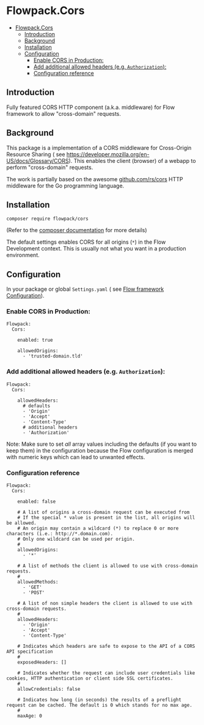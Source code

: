 # Flowpack.Cors

<!-- TOC -->
* [Flowpack.Cors](#flowpackcors)
  * [Introduction](#introduction)
  * [Background](#background)
  * [Installation](#installation)
  * [Configuration](#configuration)
    * [Enable CORS in Production:](#enable-cors-in-production)
    * [Add additional allowed headers (e.g. `Authorization`):](#add-additional-allowed-headers-eg-authorization)
    * [Configuration reference](#configuration-reference)
<!-- TOC -->

## Introduction

Fully featured CORS HTTP component (a.k.a. middleware) for Flow framework to allow "cross-domain" requests.

## Background

This package is a implementation of a CORS middleware for Cross-Origin Resource Sharing (
see https://developer.mozilla.org/en-US/docs/Glossary/CORS).
This enables the client (browser) of a webapp to perform "cross-domain" requests.

The work is partially based on the awesome [github.com/rs/cors](https://github.com/rs/cors) HTTP middleware for the Go
programming language.

## Installation

```
composer require flowpack/cors
```

(Refer to the [composer documentation](https://getcomposer.org/doc/) for more details)

The default settings enables CORS for all origins (`*`) in the Flow Development context. This is usually not what you
want in a production environment.

## Configuration

In your package or global `Settings.yaml` (
see [Flow framework Configuration](http://flowframework.readthedocs.io/en/stable/TheDefinitiveGuide/PartIII/Configuration.html)).

### Enable CORS in Production:

```
Flowpack:
  Cors:

    enabled: true
    
    allowedOrigins:
      - 'trusted-domain.tld'
```

### Add additional allowed headers (e.g. `Authorization`):

```
Flowpack:
  Cors:

    allowedHeaders:
      # defaults
      - 'Origin'
      - 'Accept'
      - 'Content-Type'
      # additional headers
      - 'Authorization'
```

Note: Make sure to set _all_ array values including the defaults (if you want to keep them) in the configuration because
the Flow configuration is merged with numeric keys which can lead to unwanted effects.

### Configuration reference

```
Flowpack:
  Cors:

    enabled: false

    # A list of origins a cross-domain request can be executed from
    # If the special * value is present in the list, all origins will be allowed.
    # An origin may contain a wildcard (*) to replace 0 or more characters (i.e.: http://*.domain.com).
    # Only one wildcard can be used per origin.
    #
    allowedOrigins:
      - '*'

    # A list of methods the client is allowed to use with cross-domain requests.
    #
    allowedMethods:
      - 'GET'
      - 'POST'

    # A list of non simple headers the client is allowed to use with cross-domain requests.
    #
    allowedHeaders:
      - 'Origin'
      - 'Accept'
      - 'Content-Type'

    # Indicates which headers are safe to expose to the API of a CORS API specification
    #
    exposedHeaders: []

    # Indicates whether the request can include user credentials like cookies, HTTP authentication or client side SSL certificates.
    #
    allowCredentials: false

    # Indicates how long (in seconds) the results of a preflight request can be cached. The default is 0 which stands for no max age.
    #
    maxAge: 0
```
